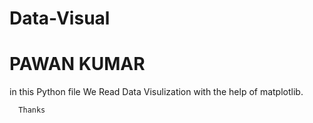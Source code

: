 # Data-Visual
# PAWAN KUMAR

in this Python file We Read Data Visulization
with the help of matplotlib.

      Thanks 
